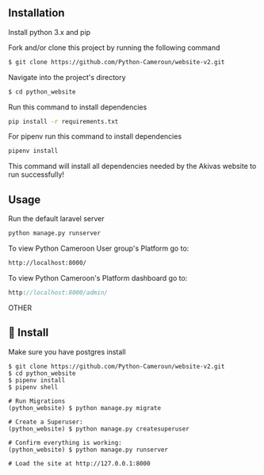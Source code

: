 ## Installation

Install python 3.x and pip  
 
Fork and/or clone this project by running the following command
``` bash  
$ git clone https://github.com/Python-Cameroun/website-v2.git
```

Navigate into the project's directory
``` bash  
$ cd python_website 
```


Run this command to install dependencies
```bash
pip install -r requirements.txt
```
For pipenv run this command to install dependencies 
```bash
pipenv install 
```
This command will install all dependencies needed by the Akivas website to run successfully!

## Usage

Run the default laravel server
```bash
python manage.py runserver
```

To view Python Cameroon User group's Platform go to:
```bash
http://localhost:8000/
```

To view Python Cameroon's Platform dashboard go to:
```php
http://localhost:8000/admin/
```

OTHER

## 📖 Install
Make sure you have postgres install 
```
$ git clone https://github.com/Python-Cameroun/website-v2.git
$ cd python_website
$ pipenv install
$ pipenv shell

# Run Migrations
(python_website) $ python manage.py migrate

# Create a Superuser:
(python_website) $ python manage.py createsuperuser

# Confirm everything is working:
(python_website) $ python manage.py runserver

# Load the site at http://127.0.0.1:8000
```